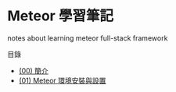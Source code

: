 # Meteor 學習筆記
notes about learning meteor full-stack framework

目錄
- [(00) 簡介](./meteor_00/meteor_00.md)
- [(01) Meteor 環境安裝與設置](./metoer_01/meteor_01.md)
